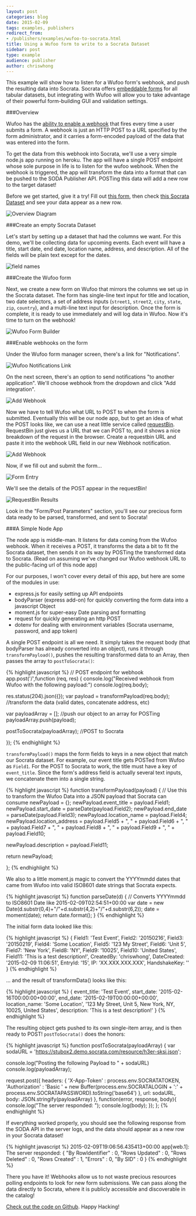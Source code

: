 ```yaml
---
layout: post
categories: blog
date: 2015-02-09
tags: examples, publishers
redirect_from:
- /publishers/examples/wufoo-to-socrata.html
title: Using a Wufoo form to write to a Socrata Dataset
sidebar: post
type: example
audience: publisher
author: chriswhong
---
```


This example will show how to listen for a Wufoo form's webhook, and push the resulting data into Socrata. Socrata offers [embeddable forms](https://support.socrata.com/hc/en-us/articles/202949948-Create-a-form-to-gather-input-from-visitors) for all tabular datasets, but integrating with Wufoo will allow you to take advantage of their powerful form-building GUI and validation settings.

###Overview

Wufoo has the [ability to enable a webhook](http://www.wufoo.com/guides/setup-webhooks-in-wufoo-to-get-push-notifications-to-your-apps/) that fires every time a user submits a form. A webhook is just an HTTP POST to a URL specified by the form administrator, and it carries a form-encoded payload of the data that was entered into the form.

To get the data from this webhook into Socrata, we'll use a very simple node.js app running on heroku. The app will have a single POST endpoint whose sole purpose in life is to listen for the wufoo webhook. When the webhook is triggered, the app will transform the data into a format that can be pushed to the SODA Publisher API. POSTing this data will add a new row to the target dataset!

Before we get started, give it a try!  Fill out [this form](https://chriswhong.wufoo.com/forms/socrata-dataset-entry-form/), then check [this Socrata Dataset](https://stubox2.demo.socrata.com/dataset/Form-Data-from-Wuffoo/h3er-sksi) and see your data appear as a new row.

![Overview Diagram](/img/wufooOverview.png)

###Create an empty Socrata Dataset

Let's start by setting up a dataset that had the columns we want. For this demo, we'll be collecting data for upcoming events. Each event will have a title, start date, end date, location name, address, and description. All of the fields will be plain text except for the dates.

![field names](/img/fieldNames.png)

###Create the Wufoo form

Next, we create a new form on Wufoo that mirrors the columns we set up in the Socrata dataset. The form has single-line text input for title and location, two date selectors, a set of address inputs (`street1`, `street2`, `city`, `state`, `zip`, `country`), and a multi-line text input for description. Once the form is complete, it is ready to use immediately and will log data in Wufoo. Now it's time to turn on the webhook!

![Wufoo Form Builder](/img/wufooFormBuilder.png)

###Enable webhooks on the form

Under the Wufoo form manager screen, there's a link for "Notifications".

![Wufoo Notifications Link](/img/notifications.png)

On the next screen, there's an option to send notifications "to another application". We'll choose webhook from the dropdown and click "Add integration".

![Add Webhook](/img/addWebhook.png)

Now we have to tell Wufoo what URL to POST to when the form is submitted. Eventually this will be our node app, but to get an idea of what the POST looks like, we can use a neat little service called [requestBin](https://requestbin.com). RequestBin just gives us a URL that we can POST to, and it shows a nice breakdown of the request in the browser. Create a requestbin URL and paste it into the webhook URL field in our new Webhook notification.

![Add Webhook](/img/webhookSetup.png)

Now, if we fill out and submit the form...

![Form Entry](/img/formEntry.png)


We'll see the details of the POST appear in the requestBin!

![RequestBin Results](/img/requestBin.png)

Look in the "Form/Post Parameters" section, you'll see our precious form data ready to be parsed, transformed, and sent to Socrata!

###A Simple Node App

The node app is middle-man. It listens for data coming from the Wufoo webhook. When it receives a POST, it transforms the data a bit to fit the Socrata dataset, then sends it on its way by POSTing the transformed data to Socrata. (Read on assuming we've changed our Wufoo webhook URL to the public-facing url of this node app)

For our purposes, I won't cover every detail of this app, but here are some of the modules in use:

- express.js for easily setting up API endpoints
- bodyParser (express add-on) for quickly converting the form data into a javascript Object
- moment.js for super-easy Date parsing and formatting
- request for quickly generating an http POST
- dotenv for dealing with environment variables (Socrata username, password, and app token)

A single POST endpoint is all we need. It simply takes the request body (that bodyParser has already converted into an object), runs it through `transformPayload()`, pushes the resulting transformed data to an Array, then passes the array to `postToSocrata()`:

{% highlight javascript %}
// POST endpoint for webhook
app.post('/',function (req, res) {
  console.log("Received webhook from Wufoo with the following payload:")
  console.log(req.body);

  res.status(204).json({});
  var payload = transformPayload(req.body); //transform the data (valid dates, concatenate address, etc)

  var payloadArray = []; //push our object to an array for POSTing
  payloadArray.push(payload);

  postToSocrata(payloadArray); //POST to Socrata

});
{% endhighlight %}

`transformPayload()` maps the form fields to keys in a new object that match our Socrata dataset. For example, our event title gets POSTed from Wufoo as `Field1`. For the POST to Socrata to work, the title must have a key of `event_title`. Since the form's address field is actually several text inputs, we concatenate them into a single string.

{% highlight javascript %}
function transformPayload(payload) {
  // Use this to transform the Wufoo Data into a JSON payload that Socrata can consume
  newPayload = {};
  newPayload.event_title = payload.Field1;
  newPayload.start_date = parseDate(payload.Field2);
  newPayload.end_date = parseDate(payload.Field3);
  newPayload.location_name = payload.Field4;
  newPayload.location_address = payload.Field5 + ", "
    + payload.Field6 + ", "
    + payload.Field7 + ", "
    + payload.Field8 + ", "
    + payload.Field9 + ", "
    + payload.Field10;

  newPayload.description = payload.Field11;

  return newPayload;

};
{% endhighlight %}

We also to a little moment.js magic to convert the YYYYmmdd dates that came from Wufoo into valid ISO8601 date strings that Socrata expects.

{% highlight javascript %}
function parseDate(d) {
  // Converts YYYYmmdd to ISO8601 Date like 2015-02-09T02:54:51+00:00
  var date = new Date(d.substr(0,4)+"/"+d.substr(4,2)+"/"+d.substr(6,2));
  date = moment(date);
  return date.format();
}
{% endhighlight %}

The initial form data looked like this:

{% highlight javascript %}
{
  Field1: 'Test Event',
  Field2: '20150216',
  Field3: '20150219',
  Field4: 'Some Location',
  Field5: '123 My Street',
  Field6: 'Unit 5',
  Field7: 'New York',
  Field8: 'NY',
  Field9: '10025',
  Field10: 'United States',
  Field11: 'This is a test description!',
  CreatedBy: 'chriswhong',
  DateCreated: '2015-02-09 11:06:51',
  EntryId: '15',
  IP: 'XX.XXX.XXX.XXX',
  HandshakeKey: ''
}
{% endhighlight %}

... and the result of transformData() looks like this:

{% highlight javascript %}
{
  event_title: 'Test Event',
  start_date: '2015-02-16T00:00:00+00:00',
  end_date: '2015-02-19T00:00:00+00:00',
  location_name: 'Some Location',
  '123 My Street, Unit 5, New York, NY, 10025, United States',
  description: 'This is a test description!'
}
{% endhighlight %}

The resulting object gets pushed to its own single-item array, and is then ready to POST! `postToSocrata()` does the honors:

{% highlight javascript %}
function postToSocrata(payloadArray) {
  var sodaURL = 'https://stubox2.demo.socrata.com/resource/h3er-sksi.json';

  console.log("Posting the following Payload to " + sodaURL)
  console.log(payloadArray);

  request.post({
    headers: {
      'X-App-Token' : process.env.SOCRATATOKEN,
      'Authorization' : 'Basic ' + new Buffer(process.env.SOCRATALOGIN + ':' + process.env.SOCRATAPASSWORD).toString('base64')
    },
    url: sodaURL,
    body:    JSON.stringify(payloadArray)
  }, function(error, response, body){
    console.log("The server responded: ");
    console.log(body);
  });
};
{% endhighlight %}

If everything worked properly, you should see the following response from the SODA API in the server logs, and the data should appear as a new row in your Socrata dataset!

{% highlight javascript %}
2015-02-09T19:06:56.435413+00:00 app[web.1]: The server responded:
{
  "By RowIdentifier" : 0,
  "Rows Updated" : 0,
  "Rows Deleted" : 0,
  "Rows Created" : 1,
  "Errors" : 0,
  "By SID" : 0
}
{% endhighlight %}

There you have it!  Webhooks allow us to not waste precious resources polling endpoints to look for new form submissions. We can pass along the data directly to Socrata, where it is publicly accessible and discoverable in the catalog!

[Check out the code on Github](https://github.com/chriswhong/wufoo-socrata). Happy Hacking!
